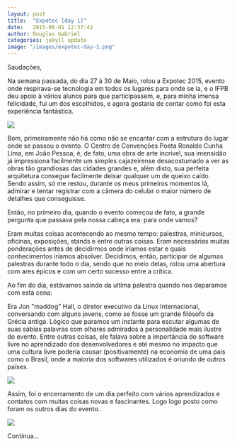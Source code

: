 ```yaml
---
layout: post
title:  "Expotec [day 1]"
date:   2015-06-01 12:37:42
author: Douglas Gabriel
categories: jekyll update
image: "/images/expotec-day-1.png"
---
```


Saudações,

Na semana passada, do dia 27 à 30 de Maio, rolou a Expotec 2015, evento onde respirava-se tecnologia em todos os lugares para onde se ia, e o IFPB deu apoio à vários alunos para que participassem, e, para minha imensa felicidade, fui um dos escolhidos, e agora gostaria de contar como foi esta experiência fantástica.

<img src="{{ site.absolute_url }}/images/centrodeconvecoes.jpg">

Bom, primeiramente não há como não se encantar com a estrutura do lugar onde se passou o evento. O Centro de Convenções Poeta Ronaldo Cunha Lima, em João Pessoa, é, de fato, uma obra de arte incrível, sua imensidão já impressiona facilmente um simples cajazeirense desacostumado a ver as obras tão grandiosas das cidades grandes e, além disto, sua perfeita arquitetura consegue facilmente deixar qualquer um de queixo caído. Sendo assim, só me restou, durante os meus primeiros momentos lá, admirar e tentar registrar com a câmera do celular o maior número de detalhes que conseguisse.

Então, no primeiro dia, quando o evento começou de fato, a grande pergunta que passava pela nossa cabeça era: para onde vamos?

Eram muitas coisas acontecendo ao mesmo tempo: palestras, minicursos, oficinas, exposições, stands e entre outras coisas. Eram necessárias muitas ponderações antes de decidirmos onde iríamos estar e quais conhecimentos iríamos absolver. Decidimos, então, participar de algumas palestras durante todo o dia, sendo que no meio delas, rolou uma abertura com ares épicos e com um certo sucesso entre a crítica.

Ao fim do dia, estávamos saindo da ultima palestra quando nos deparamos com esta cena:

Era Jon "maddog" Hall, o diretor executivo da Linux Internacional, conversando com alguns jovens, como se fosse um grande filósofo da Grécia antiga. Lógico que paramos um instante para escutar algumas de suas sábias palavras com olhares admirados à personalidade mais ilustre do evento. Entre outras coisas, ele falava sobre a importância do software livre no aprendizado dos desenvolvedores e até mesmo no impacto que uma cultura livre poderia causar (positivamente) na economia de uma país como o Brasil, onde a maioria dos softwares utilizados é oriundo de outros países.

<img src="{{ site.absolute_url }}/images/maddog.jpg">

Assim, foi o encerramento de um dia perfeito com vários aprendizados e contatos com muitas coisas novas e fascinantes. Logo logo posto como foram os outros dias do evento.

<img src="{{ site.absolute_url }}/images/maddog2.jpg">

Continua...